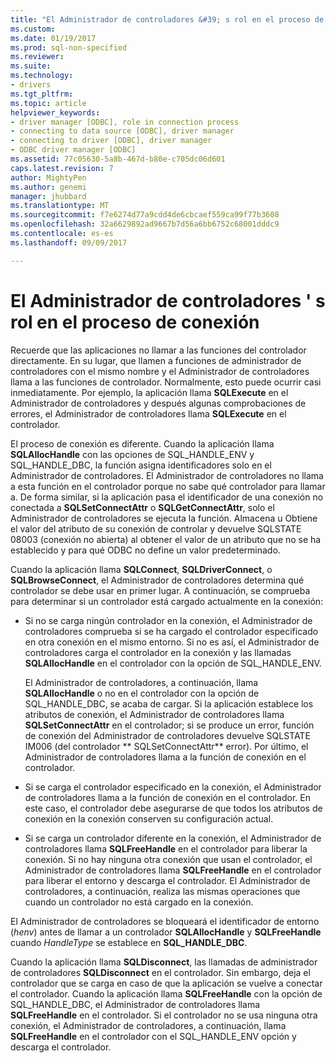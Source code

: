 ```yaml
---
title: "El Administrador de controladores &#39; s rol en el proceso de conexión | Documentos de Microsoft"
ms.custom: 
ms.date: 01/19/2017
ms.prod: sql-non-specified
ms.reviewer: 
ms.suite: 
ms.technology:
- drivers
ms.tgt_pltfrm: 
ms.topic: article
helpviewer_keywords:
- driver manager [ODBC], role in connection process
- connecting to data source [ODBC], driver manager
- connecting to driver [ODBC], driver manager
- ODBC driver manager [ODBC]
ms.assetid: 77c05630-5a8b-467d-b80e-c705dc06d601
caps.latest.revision: 7
author: MightyPen
ms.author: genemi
manager: jhubbard
ms.translationtype: MT
ms.sourcegitcommit: f7e6274d77a9cdd4de6cbcaef559ca99f77b3608
ms.openlocfilehash: 32a6629892ad9667b7d56a6bb6752c68001dddc9
ms.contentlocale: es-es
ms.lasthandoff: 09/09/2017

---
```

# <a name="driver-manager39s-role-in-the-connection-process"></a>El Administrador de controladores &#39; s rol en el proceso de conexión
Recuerde que las aplicaciones no llamar a las funciones del controlador directamente. En su lugar, que llamen a funciones de administrador de controladores con el mismo nombre y el Administrador de controladores llama a las funciones de controlador. Normalmente, esto puede ocurrir casi inmediatamente. Por ejemplo, la aplicación llama **SQLExecute** en el Administrador de controladores y después algunas comprobaciones de errores, el Administrador de controladores llama **SQLExecute** en el controlador.  
  
 El proceso de conexión es diferente. Cuando la aplicación llama **SQLAllocHandle** con las opciones de SQL_HANDLE_ENV y SQL_HANDLE_DBC, la función asigna identificadores solo en el Administrador de controladores. El Administrador de controladores no llama a esta función en el controlador porque no sabe qué controlador para llamar a. De forma similar, si la aplicación pasa el identificador de una conexión no conectada a **SQLSetConnectAttr** o **SQLGetConnectAttr**, solo el Administrador de controladores se ejecuta la función. Almacena u Obtiene el valor del atributo de su conexión de controlar y devuelve SQLSTATE 08003 (conexión no abierta) al obtener el valor de un atributo que no se ha establecido y para qué ODBC no define un valor predeterminado.  
  
 Cuando la aplicación llama **SQLConnect**, **SQLDriverConnect**, o **SQLBrowseConnect**, el Administrador de controladores determina qué controlador se debe usar en primer lugar. A continuación, se comprueba para determinar si un controlador está cargado actualmente en la conexión:  
  
-   Si no se carga ningún controlador en la conexión, el Administrador de controladores comprueba si se ha cargado el controlador especificado en otra conexión en el mismo entorno. Si no es así, el Administrador de controladores carga el controlador en la conexión y las llamadas **SQLAllocHandle** en el controlador con la opción de SQL_HANDLE_ENV.  
  
     El Administrador de controladores, a continuación, llama **SQLAllocHandle** o no en el controlador con la opción de SQL_HANDLE_DBC, se acaba de cargar. Si la aplicación establece los atributos de conexión, el Administrador de controladores llama **SQLSetConnectAttr** en el controlador; si se produce un error, función de conexión del Administrador de controladores devuelve SQLSTATE IM006 (del controlador ** SQLSetConnectAttr** error). Por último, el Administrador de controladores llama a la función de conexión en el controlador.  
  
-   Si se carga el controlador especificado en la conexión, el Administrador de controladores llama a la función de conexión en el controlador. En este caso, el controlador debe asegurarse de que todos los atributos de conexión en la conexión conserven su configuración actual.  
  
-   Si se carga un controlador diferente en la conexión, el Administrador de controladores llama **SQLFreeHandle** en el controlador para liberar la conexión. Si no hay ninguna otra conexión que usan el controlador, el Administrador de controladores llama **SQLFreeHandle** en el controlador para liberar el entorno y descarga el controlador. El Administrador de controladores, a continuación, realiza las mismas operaciones que cuando un controlador no está cargado en la conexión.  
  
 El Administrador de controladores se bloqueará el identificador de entorno (*henv*) antes de llamar a un controlador **SQLAllocHandle** y **SQLFreeHandle** cuando *HandleType* se establece en **SQL_HANDLE_DBC**.  
  
 Cuando la aplicación llama **SQLDisconnect**, las llamadas de administrador de controladores **SQLDisconnect** en el controlador. Sin embargo, deja el controlador que se carga en caso de que la aplicación se vuelve a conectar el controlador. Cuando la aplicación llama **SQLFreeHandle** con la opción de SQL_HANDLE_DBC, el Administrador de controladores llama **SQLFreeHandle** en el controlador. Si el controlador no se usa ninguna otra conexión, el Administrador de controladores, a continuación, llama **SQLFreeHandle** en el controlador con el SQL_HANDLE_ENV opción y descarga el controlador.
